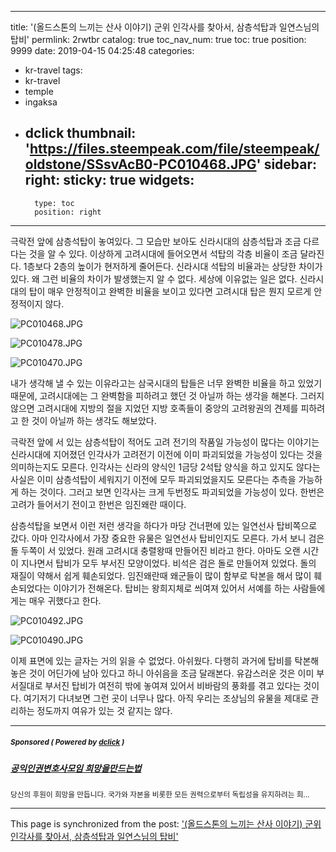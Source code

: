 
---
title: '(올드스톤의 느끼는 산사 이야기) 군위 인각사를 찾아서, 삼층석탑과 일연스님의 탑비'
permlink: 2rwtbr
catalog: true
toc_nav_num: true
toc: true
position: 9999
date: 2019-04-15 04:25:48
categories:
- kr-travel
tags:
- kr-travel
- temple
- ingaksa
- dclick
thumbnail: 'https://files.steempeak.com/file/steempeak/oldstone/SSsvAcB0-PC010468.JPG'
sidebar:
    right:
        sticky: true
widgets:
    -
        type: toc
        position: right
---



극락전 앞에 삼층석탑이 놓여있다. 그 모습만 보아도 신라시대의 삼층석탑과 조금 다르다는 것을 알 수 있다. 이상하게 고려시대에 들어오면서 석탑의 각층 비율이 조금 달라진다. 1층보다 2층의 높이가 현저하게 줄어든다. 신라시대 석탑의 비율과는 상당한 차이가 있다. 왜 그런 비율의 차이가 발생했는지 알 수 없다. 세상에 이유없는 일은 없다. 신라시대의 탑이 매우 안정적이고 완벽한 비율을 보이고 있다면 고려시대 탑은 뭔지 모르게 안정적이지 않다. 

![PC010468.JPG](https://files.steempeak.com/file/steempeak/oldstone/SSsvAcB0-PC010468.JPG)

![PC010478.JPG](https://files.steempeak.com/file/steempeak/oldstone/4hawqxOe-PC010478.JPG)

![PC010470.JPG](2)

내가 생각해 낼 수 있는 이유라고는 삼국시대의 탑들은 너무 완벽한 비율을 하고 있었기 때문에, 고려시대에는 그 완벽함을 피하려고 했던 것 아닐까 하는 생각을 해본다. 그러지 않으면 고려시대에 지방의 절을 지었던 지방 호족들이 중앙의 고려왕권의 견제를 피하려고 한 것이 아닐까 하는 생각도 해보았다. 

극락전 앞에 서 있는 삼층석탑이 적어도 고려 전기의 작품일 가능성이 많다는 이야기는 신라시대에 지어졌던 인각사가 고려전기 이전에 이미 파괴되었을 가능성이 있다는 것을 의미하는지도 모른다. 인각사는 신라의 양식인 1금당 2석탑 양식을 하고 있지도 않다는 사실은 이미 삼층석탑이 세워지기 이전에 모두 파괴되었을지도 모른다는 추측을 가능하게 하는 것이다. 그러고 보면 인각사는 크게 두번정도 파괴되었을 가능성이 있다. 한번은 고려가 들어서기 전이고 한번은 임진왜란 때이다. 

삼층석탑을 보면서 이런 저런 생각을 하다가 마당 건너편에 있는 일연선사 탑비쪽으로 갔다. 아마 인각사에서 가장 중요한 유물은 일연선사 탑비인지도 모른다. 가서 보니 검은 돌 두쪽이 서 있었다. 원래 고려시대 충렬왕때 만들어진 비라고 한다. 아마도 오랜 시간이 지나면서 탑비가 모두 부서진 모양이었다. 비석은 검은 돌로 만들어져 있었다. 돌의 재질이 약해서 쉽게 훼손되었다. 임진왜란때 왜군들이 많이 함부로 탁본을 해서 많이 훼손되었다는 이야기가 전해온다. 탑비는 왕희지체로 씌여져 있어서 서예를 하는 사람들에게는 매우 귀했다고 한다. 

![PC010492.JPG](https://files.steempeak.com/file/steempeak/oldstone/jMXYIMwF-PC010492.JPG)

![PC010490.JPG](https://files.steempeak.com/file/steempeak/oldstone/0NBhC55r-PC010490.JPG)

이제 표면에 있는 글자는 거의 읽을 수 없었다. 아쉬웠다. 다행히 과거에 탑비를 탁본해 놓은 것이 어딘가에 남아 있다고 하니 아쉬음을 조금 달래본다. 유감스러운 것은 이미 부서질대로 부서진 탑비가 여전히 밖에 놓여져 있어서 비바람의 풍화를 겪고 있다는 것이다. 여기저기 다녀보면 그런 곳이 너무나 많다. 아직 우리는 조상님의 유물을 제대로 관리하는 정도까지 여유가 있는 것 같지는 않다.    

---

#####  <sub> **Sponsored ( Powered by [dclick](https://www.dclick.io) )** </sub>
##### [공익인권변호사모임 희망을만드는법](https://api.dclick.io/v1/c?x=eyJhbGciOiJIUzI1NiIsInR5cCI6IkpXVCJ9.eyJjIjoib2xkc3RvbmUiLCJzIjoiMnJ3dGJyIiwiYSI6WyJ0LTE3NzIiXSwidXJsIjoiaHR0cDovL3d3dy5ob3BlYW5kbGF3Lm9yZy9zdXBwb3J0L3N1cHBvcnRpbmctbWVtYmVyLTIvIiwiaWF0IjoxNTU1MzMzNzc2LCJleHAiOjE4NzA2OTM3NzZ9.HyOtYMUr3GxDf8opSragLyJKB61kT4T57VTyFR21Gs4)
<sup>당신의 후원이 희망을 만듭니다. 국가와 자본을 비롯한 모든 권력으로부터 독립성을 유지하려는 희...</sup>


- - -

This page is synchronized from the post: ['(올드스톤의 느끼는 산사 이야기) 군위 인각사를 찾아서, 삼층석탑과 일연스님의 탑비'](https://steemit.com/@oldstone/2rwtbr)
